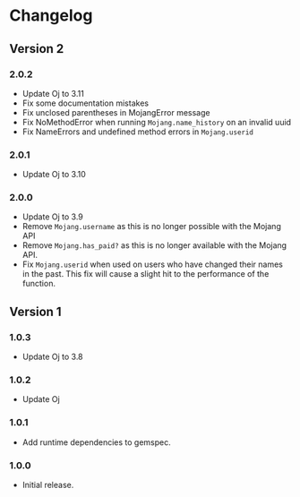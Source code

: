 # Changelog
## Version 2
### 2.0.2
* Update Oj to 3.11
* Fix some documentation mistakes
* Fix unclosed parentheses in MojangError message
* Fix NoMethodError when running `Mojang.name_history` on an invalid uuid
* Fix NameErrors and undefined method errors in `Mojang.userid`

### 2.0.1
* Update Oj to 3.10

### 2.0.0
* Update Oj to 3.9
* Remove `Mojang.username` as this is no longer possible with the Mojang API
* Remove `Mojang.has_paid?` as this is no longer available with the Mojang API.
* Fix `Mojang.userid` when used on users who have changed their names in the past. This fix will cause a slight hit to the performance of the function.

## Version 1
### 1.0.3
* Update Oj to 3.8

### 1.0.2
* Update Oj

### 1.0.1
* Add runtime dependencies to gemspec.

### 1.0.0
* Initial release.
